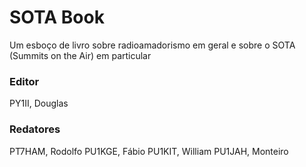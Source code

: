 # SOTA Book

Um esboço de livro sobre radioamadorismo em geral e sobre o SOTA (Summits on the Air) em particular

### Editor
PY1II, Douglas

### Redatores
PT7HAM, Rodolfo
PU1KGE, Fábio
PU1KIT, William
PU1JAH, Monteiro
